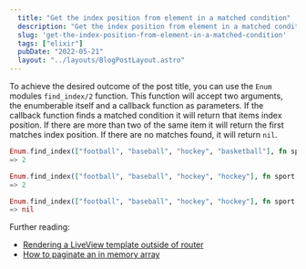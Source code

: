 ```yaml
---
  title: "Get the index position from element in a matched condition"
  description: "Get the index position from element in a matched condition"
  slug: 'get-the-index-position-from-element-in-a-matched-condition'
  tags: ["elixir"]
  pubDate: "2022-05-21"
  layout: "../layouts/BlogPostLayout.astro"
---
```


To achieve the desired outcome of the post title, you can use the `Enum` modules `find_index/2` function. This function will accept two arguments, the enumberable itself and a callback function as parameters. If the callback function finds a matched condition it will return that items index position. If there are more than two of the same item it will return the first matches index position. If there are no matches found, it will return `nil`.

```Elixir
Enum.find_index(["football", "baseball", "hockey", "basketball"], fn sport -> sport == "hockey" end)
=> 2

Enum.find_index(["football", "baseball", "hockey", "hockey"], fn sport -> sport == "hockey" end)
=> 2

Enum.find_index(["football", "baseball", "hockey", "hockey"], fn sport -> sport == "soccer" end)
=> nil
```

Further reading:
- [Rendering a LiveView template outside of router](https://tinytechtuts.com/2022-rendering-liveview-template-outside-of-router)
- [How to paginate an in memory array](https://tinytechtuts.com/2022-in-memory-pagination-by-example)
